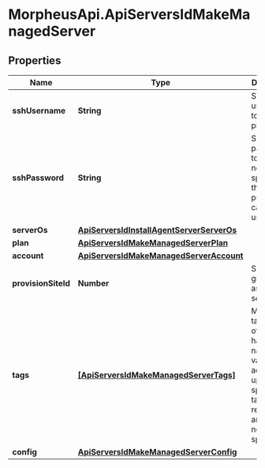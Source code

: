 # MorpheusApi.ApiServersIdMakeManagedServer

## Properties

Name | Type | Description | Notes
------------ | ------------- | ------------- | -------------
**sshUsername** | **String** | SSH username to use when provisioning | [optional] 
**sshPassword** | **String** | SSH password to use, if not specified the account public key can be used | [optional] 
**serverOs** | [**ApiServersIdInstallAgentServerServerOs**](ApiServersIdInstallAgentServerServerOs.md) |  | [optional] 
**plan** | [**ApiServersIdMakeManagedServerPlan**](ApiServersIdMakeManagedServerPlan.md) |  | [optional] 
**account** | [**ApiServersIdMakeManagedServerAccount**](ApiServersIdMakeManagedServerAccount.md) |  | [optional] 
**provisionSiteId** | **Number** | Specific group to assign the server | [optional] 
**tags** | [**[ApiServersIdMakeManagedServerTags]**](ApiServersIdMakeManagedServerTags.md) | Metadata tags, Array of objects having a name and value, this adds or updates the specified tags and removes any tags not specified. | [optional] 
**config** | [**ApiServersIdMakeManagedServerConfig**](ApiServersIdMakeManagedServerConfig.md) |  | [optional] 


